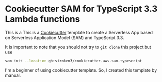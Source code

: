 # Cookiecutter SAM for TypeScript 3.3 Lambda functions

This is a This is a [Cookiecutter](https://github.com/audreyr/cookiecutter) template to create a Serverless App based on Serverless Application Model (SAM) and TypeScript 3.3.

It is important to note that you should not try to `git clone` this project but use 

```bash
sam init --location gh:siroken3/cookiecutter-aws-sam-typescript
```

I'm a beginner of using cookiecutter template. So, I created this template by manual.
